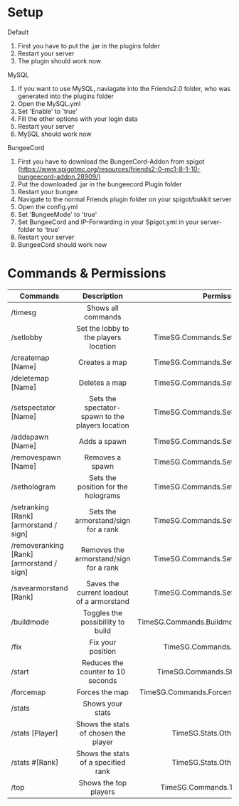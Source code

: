 # Setup

Default

1. First you have to put the .jar in the plugins folder
2. Restart your server
3. The plugin should work now

MySQL

1. If you want to use MySQL, naviagate into the Friends2.0 folder, who was generated into the plugins folder
2. Open the MySQL.yml
3. Set 'Enable' to 'true'
4. Fill the other options with your login data
5. Restart your server
4. MySQL should work now

BungeeCord

1. First you have to download the BungeeCord-Addon from spigot (https://www.spigotmc.org/resources/friends2-0-mc1-8-1-10-bungeecord-addon.28909/)
2. Put the downloaded .jar in the bungeecord Plugin folder
3. Restart your bungee
4. Navigate to the normal Friends plugin folder on your spigot/bukkit server
5. Open the config.yml
6. Set 'BungeeMode' to 'true'
7. Set BungeeCord and IP-Forwarding in your Spigot.yml in your server-folder to 'true'
8. Restart your server
9. BungeeCord should work now

# Commands & Permissions

| Commands      | Description   | Permission  |
| ------------- |:-------------:| -----:|
| /timesg | Shows all commands | - |
| /setlobby | Set the lobby to the players location | TimeSG.Commands.Setup |
| /createmap [Name] | Creates a map | TimeSG.Commands.Setup |
| /deletemap [Name] | Deletes a map  | TimeSG.Commands.Setup |
| /setspectator [Name] | Sets the spectator-spawn to the players location | TimeSG.Commands.Setup |
| /addspawn [Name] | Adds a spawn  | TimeSG.Commands.Setup |
| /removespawn [Name] | Removes a spawn | TimeSG.Commands.Setup |
| /sethologram | Sets the position for the holograms  | TimeSG.Commands.Setup |
| /setranking [Rank] [armorstand / sign] | Sets the armorstand/sign for a rank | TimeSG.Commands.Setup |
| /removeranking [Rank] [armorstand / sign] | Removes the armorstand/sign for a rank | TimeSG.Commands.Setup |
| /savearmorstand [Rank] | Saves the current loadout of a armorstand | TimeSG.Commands.Setup |
| /buildmode | Toggles the possibillity to build  | TimeSG.Commands.Buildmode |
| /fix | Fix your position  | TimeSG.Commands.Fix |
| /start | Reduces the counter to 10 seconds  | TimeSG.Commands.Start |
| /forcemap | Forces the map | TimeSG.Commands.Forcemap |
| /stats | Shows your stats  | - |
| /stats [Player] | Shows the stats of chosen the player | TimeSG.Stats.Others |
| /stats #[Rank] | Shows the stats of a specified rank | TimeSG.Stats.Others |
| /top | Shows the top players | TimeSG.Commands.Top |

